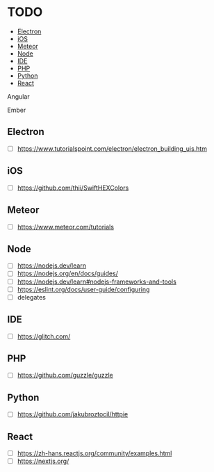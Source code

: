 <!-- omit in toc -->
# TODO

- [Electron](#electron)
- [iOS](#ios)
- [Meteor](#meteor)
- [Node](#node)
- [IDE](#ide)
- [PHP](#php)
- [Python](#python)
- [React](#react)

Angular

Ember

## Electron

- [ ] <https://www.tutorialspoint.com/electron/electron_building_uis.htm>

## iOS

- [ ] <https://github.com/thii/SwiftHEXColors>

## Meteor

- [ ] <https://www.meteor.com/tutorials>

## Node

- [ ] <https://nodejs.dev/learn>
- [ ] <https://nodejs.org/en/docs/guides/>
- [ ] <https://nodejs.dev/learn#nodejs-frameworks-and-tools>
- [ ] <https://eslint.org/docs/user-guide/configuring>
- [ ] delegates

## IDE

- [ ] <https://glitch.com/>

## PHP

- [ ] <https://github.com/guzzle/guzzle>

## Python

- [ ] <https://github.com/jakubroztocil/httpie>

## React

- [ ] <https://zh-hans.reactjs.org/community/examples.html>
- [ ] <https://nextjs.org/>
